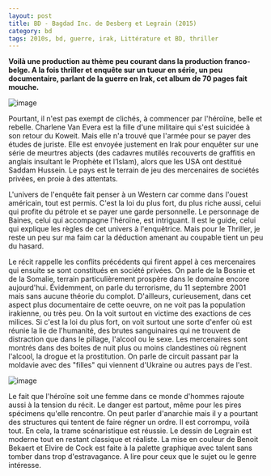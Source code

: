 ```yaml
---
layout: post
title: BD - Bagdad Inc. de Desberg et Legrain (2015)
category: bd
tags: 2010s, bd, guerre, irak, Littérature et BD, thriller
---
```

**Voilà une production au thème peu courant dans la production franco-belge. A la fois thriller et enquête sur un tueur en série, un peu documentaire, parlant de la guerre en Irak, cet album de 70 pages fait mouche.**

![image](https://cheziceman.files.wordpress.com/2018/12/bagdadinc.jpg)

Pourtant, il n'est pas exempt de clichés, à commencer par l'héroïne, belle et rebelle. Charlene Van Evera est la fille d'une militaire qui s'est suicidée à son retour du Koweit. Mais elle n'a trouvé que l'armée pour se payer des études de juriste. Elle est envoyée justement en Irak pour enquêter sur une série de meurtres abjects (des cadavres mutilés recouverts de graffitis en anglais insultant le Prophète et l’Islam), alors que les USA ont destitué Saddam Hussein. Le pays est le terrain de jeu des mercenaires de sociétés privées, en proie à des attentats.

L'univers de l'enquête fait penser à un Western car comme dans l'ouest américain, tout est permis. C'est la loi du plus fort, du plus riche aussi, celui qui profite du pétrole et se payer une garde personnelle. Le personnage de Baines, celui qui accompagne l'héroïne, est intriguant. Il est le guide, celui qui explique les règles de cet univers à l'enquêtrice. Mais pour le Thriller, je reste un peu sur ma faim car la déduction amenant au coupable tient un peu du hasard. 

Le récit rappelle les conflits précédents qui firent appel à ces mercenaires qui ensuite se sont constitués en société privées. On parle de la Bosnie et de la Somalie, terrain particulièrement prospère dans le domaine encore aujourd'hui. Évidemment, on parle du terrorisme, du 11 septembre 2001 mais sans aucune théorie du complot. D'ailleurs, curieusement, dans cet aspect plus documentaire de cette oeuvre, on ne voit pas la population irakienne, ou très peu. On la voit surtout en victime des exactions de ces milices. Si c'est la loi du plus fort, on voit surtout une sorte d'enfer où est réunie la lie de l'humanité, des brutes sanguinaires qui ne trouvent de distraction que dans le pillage, l'alcool ou le sexe. Les mercenaires sont montrés dans des boites de nuit plus ou moins clandestines où règnent l'alcool, la drogue et la prostitution. On parle de circuit passant par la moldavie avec des "filles" qui viennent d'Ukraine ou autres pays de l'est. 

![image](https://cheziceman.files.wordpress.com/2018/12/bagdadinc2.jpg)

Le fait que l'héroïne soit une femme dans ce monde d'hommes rajoute aussi à la tension du récit. Le danger est partout, même pour les pires spécimens qu'elle rencontre. On peut parler d'anarchie mais il y a pourtant des structures qui tentent de faire régner un ordre. Il est corrompu, voilà tout. En cela, la trame scénaristique est réussie. Le dessin de Legrain est moderne tout en restant classique et réaliste. La mise en couleur de Benoit Bekaert et Elvire de Cock est faite à la palette graphique avec talent sans tomber dans trop d'estravagance. A lire pour ceux que le sujet ou le genre intéresse.
